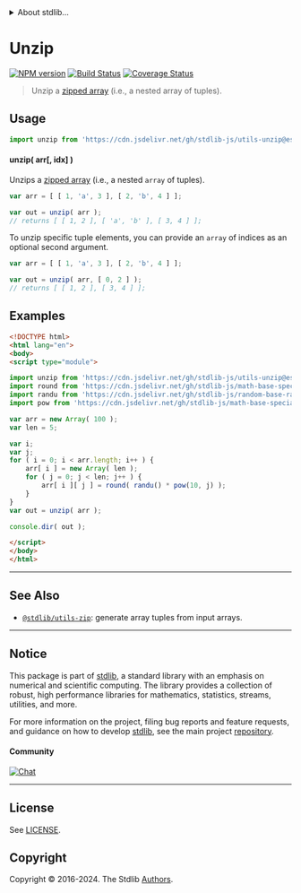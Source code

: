 <!--

@license Apache-2.0

Copyright (c) 2018 The Stdlib Authors.

Licensed under the Apache License, Version 2.0 (the "License");
you may not use this file except in compliance with the License.
You may obtain a copy of the License at

   http://www.apache.org/licenses/LICENSE-2.0

Unless required by applicable law or agreed to in writing, software
distributed under the License is distributed on an "AS IS" BASIS,
WITHOUT WARRANTIES OR CONDITIONS OF ANY KIND, either express or implied.
See the License for the specific language governing permissions and
limitations under the License.

-->


<details>
  <summary>
    About stdlib...
  </summary>
  <p>We believe in a future in which the web is a preferred environment for numerical computation. To help realize this future, we've built stdlib. stdlib is a standard library, with an emphasis on numerical and scientific computation, written in JavaScript (and C) for execution in browsers and in Node.js.</p>
  <p>The library is fully decomposable, being architected in such a way that you can swap out and mix and match APIs and functionality to cater to your exact preferences and use cases.</p>
  <p>When you use stdlib, you can be absolutely certain that you are using the most thorough, rigorous, well-written, studied, documented, tested, measured, and high-quality code out there.</p>
  <p>To join us in bringing numerical computing to the web, get started by checking us out on <a href="https://github.com/stdlib-js/stdlib">GitHub</a>, and please consider <a href="https://opencollective.com/stdlib">financially supporting stdlib</a>. We greatly appreciate your continued support!</p>
</details>

# Unzip

[![NPM version][npm-image]][npm-url] [![Build Status][test-image]][test-url] [![Coverage Status][coverage-image]][coverage-url] <!-- [![dependencies][dependencies-image]][dependencies-url] -->

> Unzip a [zipped array][@stdlib/utils/zip] (i.e., a nested array of tuples).

<section class="intro">

</section>

<!-- /.intro -->



<section class="usage">

## Usage

```javascript
import unzip from 'https://cdn.jsdelivr.net/gh/stdlib-js/utils-unzip@esm/index.mjs';
```

#### unzip( arr\[, idx] )

Unzips a [zipped array][@stdlib/utils/zip] (i.e., a nested `array` of tuples).

```javascript
var arr = [ [ 1, 'a', 3 ], [ 2, 'b', 4 ] ];

var out = unzip( arr );
// returns [ [ 1, 2 ], [ 'a', 'b' ], [ 3, 4 ] ];
```

To unzip specific tuple elements, you can provide an `array` of indices as an optional second argument.

```javascript
var arr = [ [ 1, 'a', 3 ], [ 2, 'b', 4 ] ];

var out = unzip( arr, [ 0, 2 ] );
// returns [ [ 1, 2 ], [ 3, 4 ] ];
```

</section>

<!-- /.usage -->

<section class="examples">

## Examples

<!-- eslint no-undef: "error" -->

```html
<!DOCTYPE html>
<html lang="en">
<body>
<script type="module">

import unzip from 'https://cdn.jsdelivr.net/gh/stdlib-js/utils-unzip@esm/index.mjs';
import round from 'https://cdn.jsdelivr.net/gh/stdlib-js/math-base-special-round@esm/index.mjs';
import randu from 'https://cdn.jsdelivr.net/gh/stdlib-js/random-base-randu@esm/index.mjs';
import pow from 'https://cdn.jsdelivr.net/gh/stdlib-js/math-base-special-pow@esm/index.mjs';

var arr = new Array( 100 );
var len = 5;

var i;
var j;
for ( i = 0; i < arr.length; i++ ) {
    arr[ i ] = new Array( len );
    for ( j = 0; j < len; j++ ) {
        arr[ i ][ j ] = round( randu() * pow(10, j) );
    }
}
var out = unzip( arr );

console.dir( out );

</script>
</body>
</html>
```

</section>

<!-- /.examples -->

<!-- Section for related `stdlib` packages. Do not manually edit this section, as it is automatically populated. -->

<section class="related">

* * *

## See Also

-   <span class="package-name">[`@stdlib/utils-zip`][@stdlib/utils/zip]</span><span class="delimiter">: </span><span class="description">generate array tuples from input arrays.</span>

</section>

<!-- /.related -->

<!-- Section for all links. Make sure to keep an empty line after the `section` element and another before the `/section` close. -->


<section class="main-repo" >

* * *

## Notice

This package is part of [stdlib][stdlib], a standard library with an emphasis on numerical and scientific computing. The library provides a collection of robust, high performance libraries for mathematics, statistics, streams, utilities, and more.

For more information on the project, filing bug reports and feature requests, and guidance on how to develop [stdlib][stdlib], see the main project [repository][stdlib].

#### Community

[![Chat][chat-image]][chat-url]

---

## License

See [LICENSE][stdlib-license].


## Copyright

Copyright &copy; 2016-2024. The Stdlib [Authors][stdlib-authors].

</section>

<!-- /.stdlib -->

<!-- Section for all links. Make sure to keep an empty line after the `section` element and another before the `/section` close. -->

<section class="links">

[npm-image]: http://img.shields.io/npm/v/@stdlib/utils-unzip.svg
[npm-url]: https://npmjs.org/package/@stdlib/utils-unzip

[test-image]: https://github.com/stdlib-js/utils-unzip/actions/workflows/test.yml/badge.svg?branch=main
[test-url]: https://github.com/stdlib-js/utils-unzip/actions/workflows/test.yml?query=branch:main

[coverage-image]: https://img.shields.io/codecov/c/github/stdlib-js/utils-unzip/main.svg
[coverage-url]: https://codecov.io/github/stdlib-js/utils-unzip?branch=main

<!--

[dependencies-image]: https://img.shields.io/david/stdlib-js/utils-unzip.svg
[dependencies-url]: https://david-dm.org/stdlib-js/utils-unzip/main

-->

[chat-image]: https://img.shields.io/gitter/room/stdlib-js/stdlib.svg
[chat-url]: https://app.gitter.im/#/room/#stdlib-js_stdlib:gitter.im

[stdlib]: https://github.com/stdlib-js/stdlib

[stdlib-authors]: https://github.com/stdlib-js/stdlib/graphs/contributors

[umd]: https://github.com/umdjs/umd
[es-module]: https://developer.mozilla.org/en-US/docs/Web/JavaScript/Guide/Modules

[deno-url]: https://github.com/stdlib-js/utils-unzip/tree/deno
[umd-url]: https://github.com/stdlib-js/utils-unzip/tree/umd
[esm-url]: https://github.com/stdlib-js/utils-unzip/tree/esm
[branches-url]: https://github.com/stdlib-js/utils-unzip/blob/main/branches.md

[stdlib-license]: https://raw.githubusercontent.com/stdlib-js/utils-unzip/main/LICENSE

<!-- <related-links> -->

[@stdlib/utils/zip]: https://github.com/stdlib-js/utils-zip/tree/esm

<!-- </related-links> -->

</section>

<!-- /.links -->
